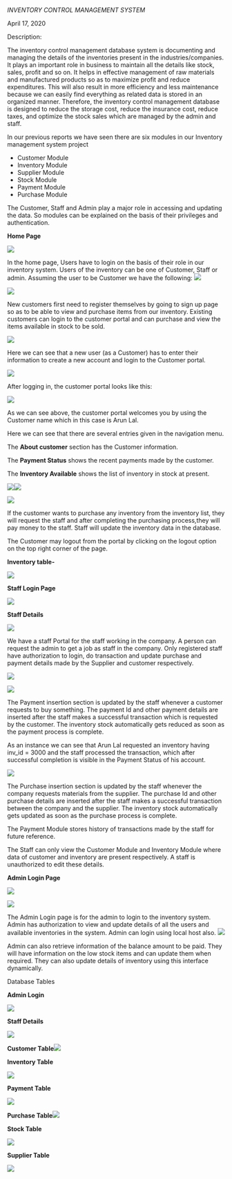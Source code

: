                                                 

*INVENTORY CONTROL MANAGEMENT SYSTEM*

April 17, 2020




Description:

The inventory control management database system is documenting and managing the details of the inventories present in the industries/companies. It plays an important role in business to maintain all the details like stock, sales, profit and so on. It helps in effective management of raw materials and manufactured products so as to maximize profit and reduce expenditures. This will also result in more efficiency and less maintenance because we can easily find everything as related data is stored in an organized manner. Therefore, the inventory control management database is designed to reduce the storage cost, reduce the insurance cost, reduce taxes, and optimize the stock sales which are managed by the admin and staff.

In our previous reports we have seen there are six modules in our Inventory management system project

- Customer Module
- Inventory Module
- Supplier Module
- Stock Module
- Payment Module
- Purchase Module

The Customer, Staff and Admin play a major role in accessing and updating the data. So modules can be explained on the basis of their privileges and authentication.

**Home Page**

![](Images/Aspose.Words.cc79727f-b643-41ca-9f04-e78755625ec7.001.png)

In the home page, Users have to login on the basis of their role in our inventory system. Users of the inventory can be one of Customer, Staff or admin. Assuming the user to be Customer we have the following: ![](Aspose.Words.cc79727f-b643-41ca-9f04-e78755625ec7.002.png)

![](Images/Aspose.Words.cc79727f-b643-41ca-9f04-e78755625ec7.003.png)

New customers first need to register themselves by going to sign up page so as to be able to view and purchase items from our inventory. Existing customers can login to the customer portal and can purchase and view the items available in stock to be sold.


![](Images/Aspose.Words.cc79727f-b643-41ca-9f04-e78755625ec7.004.png)

Here we can see that a new user (as a Customer) has to enter their   information to create a new account and login to the Customer portal.

![](Images/Aspose.Words.cc79727f-b643-41ca-9f04-e78755625ec7.005.png)




After logging in, the customer portal looks like this:

![](Images/Aspose.Words.cc79727f-b643-41ca-9f04-e78755625ec7.006.png)

As we can see above, the customer portal welcomes you by using the Customer name which in this case is Arun Lal.

Here we can see that there are several entries given in the navigation menu.

The **About customer** section has the Customer information.

The **Payment Status** shows the recent payments made by the customer.

The **Inventory Available** shows the list of inventory in stock at present.


![](Images/Aspose.Words.cc79727f-b643-41ca-9f04-e78755625ec7.007.png)![](Aspose.Words.cc79727f-b643-41ca-9f04-e78755625ec7.008.png)

![](Images/Aspose.Words.cc79727f-b643-41ca-9f04-e78755625ec7.009.png)






If the customer wants to purchase any inventory from the inventory list, they will request the staff and after completing the purchasing process,they will pay money to the staff. Staff will update the inventory data in the database.

The Customer may logout from the portal by clicking on the logout option on the top right corner of the page.

**Inventory table-**

![](Images/Aspose.Words.cc79727f-b643-41ca-9f04-e78755625ec7.010.png)

**Staff Login Page**

![](Images/Aspose.Words.cc79727f-b643-41ca-9f04-e78755625ec7.011.png)

**Staff Details**

![](Images/Aspose.Words.cc79727f-b643-41ca-9f04-e78755625ec7.012.png)

We have a staff Portal for the staff working in the company. A person can request the admin to get a job as staff in the company. Only registered staff have authorization to login, do transaction and update purchase and payment details made by the Supplier and customer respectively. 

![](Images/Aspose.Words.cc79727f-b643-41ca-9f04-e78755625ec7.013.png)

![](Images/Aspose.Words.cc79727f-b643-41ca-9f04-e78755625ec7.014.png)





The Payment insertion section is updated by the staff whenever a customer requests to buy something. The payment Id and other payment details are inserted after the staff makes a successful transaction which is requested by the customer. The inventory stock automatically gets reduced as soon as the payment process is complete.

As an instance we can see that Arun Lal requested an inventory having inv\_id = 3000 and the staff processed the transaction, which after successful completion is visible in the Payment Status of his account.




![](Images/Aspose.Words.cc79727f-b643-41ca-9f04-e78755625ec7.015.png)

The Purchase insertion section is updated by the staff whenever the company requests materials from the supplier. The purchase Id and other purchase details are inserted after the staff makes a successful transaction between the company and the supplier. The inventory stock automatically gets updated as soon as the purchase process is complete.

The Payment Module stores history of transactions made by the staff for future reference.

The Staff can only view the Customer Module and Inventory Module where data of customer and inventory are present respectively. A staff is unauthorized to edit these details.




**Admin Login Page**

![](Images/Aspose.Words.cc79727f-b643-41ca-9f04-e78755625ec7.016.png)



![](Images/Aspose.Words.cc79727f-b643-41ca-9f04-e78755625ec7.017.png)

The Admin Login page is for the admin to login to the inventory system. Admin has authorization to view and update details of all the users and available inventories in the system. Admin can login using local host also. ![](Images/Aspose.Words.cc79727f-b643-41ca-9f04-e78755625ec7.018.png)

Admin can also retrieve information of the balance amount to be paid. They will have information on the low stock items and can update them when required. They can also update details of inventory using this interface dynamically.

Database Tables

**Admin Login**

![](Images/Aspose.Words.cc79727f-b643-41ca-9f04-e78755625ec7.019.png)

**Staff Details**

![](Images/Aspose.Words.cc79727f-b643-41ca-9f04-e78755625ec7.020.png)

**Customer Table![](Images/Aspose.Words.cc79727f-b643-41ca-9f04-e78755625ec7.021.png)**

**Inventory Table**

![](Images/Aspose.Words.cc79727f-b643-41ca-9f04-e78755625ec7.022.png)

**Payment Table**

![](Images/Aspose.Words.cc79727f-b643-41ca-9f04-e78755625ec7.023.png)

**Purchase Table![](Images/Aspose.Words.cc79727f-b643-41ca-9f04-e78755625ec7.024.png)**



**Stock Table**

![](Images/Aspose.Words.cc79727f-b643-41ca-9f04-e78755625ec7.025.png)






**Supplier Table**

![](Images/Aspose.Words.cc79727f-b643-41ca-9f04-e78755625ec7.026.png)


